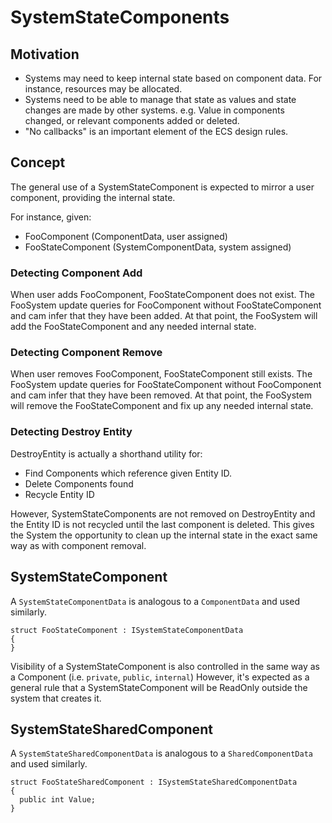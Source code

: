 # SystemStateComponents

## Motivation

- Systems may need to keep internal state based on component data. For instance, resources may be allocated. 
- Systems need to be able to manage that state as values and state changes are made by other systems. e.g. Value in components changed, or relevant components added or deleted.
- "No callbacks" is an important element of the ECS design rules.

## Concept

The general use of a SystemStateComponent is expected to mirror a user component, providing the internal state.

For instance, given:
- FooComponent (ComponentData, user assigned)
- FooStateComponent (SystemComponentData, system assigned)

### Detecting Component Add

When user adds FooComponent, FooStateComponent does not exist. The FooSystem update queries for FooComponent without FooStateComponent and cam infer that they have been added. At that point, the FooSystem will add the FooStateComponent and any needed internal state. 

### Detecting Component Remove

When user removes FooComponent, FooStateComponent still exists. The FooSystem update queries for FooStateComponent without FooComponent and cam infer that they have been removed. At that point, the FooSystem will remove the FooStateComponent and fix up any needed internal state. 

### Detecting Destroy Entity

DestroyEntity is actually a shorthand utility for:
- Find Components which reference given Entity ID.
- Delete Components found
- Recycle Entity ID

However, SystemStateComponents are not removed on DestroyEntity and the Entity ID is not recycled until the last component is deleted. This gives the System the opportunity to clean up the internal state in the exact same way as with component removal.

## SystemStateComponent

A `SystemStateComponentData` is analogous to a `ComponentData` and used similarly.

```
struct FooStateComponent : ISystemStateComponentData
{
}
```

Visibility of a SystemStateComponent is also controlled in the same way as a Component (i.e. `private`, `public`, `internal`) However, it's expected as a general rule that a SystemStateComponent will be ReadOnly outside the system that creates it.

## SystemStateSharedComponent

A `SystemStateSharedComponentData` is analogous to a `SharedComponentData` and used similarly.

```
struct FooStateSharedComponent : ISystemStateSharedComponentData
{
  public int Value;
}
```


